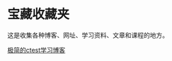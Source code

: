 # 宝藏收藏夹
这是收集各种博客、网址、学习资料、文章和课程的地方。

[极简的ctest学习博客](https://matgomes.com/cmake-ctest-to-add-cpp-tests/)
